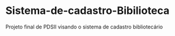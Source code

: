 # Sistema-de-cadastro-Bibilioteca
Projeto final de PDSII visando o sistema de cadastro bibliotecário
